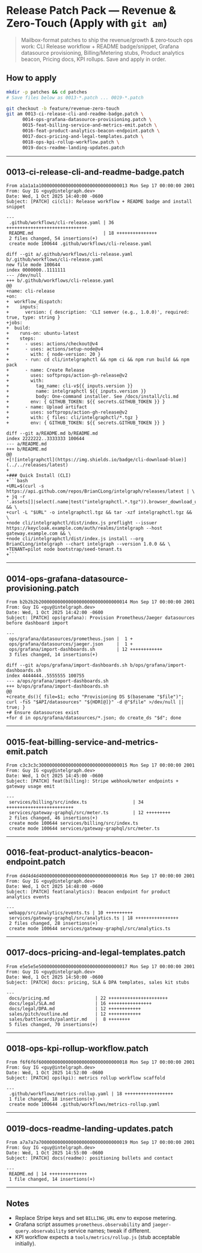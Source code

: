 # Release Patch Pack — Revenue & Zero‑Touch (Apply with `git am`)

> Mailbox-format patches to ship the revenue/growth & zero‑touch ops work: CLI Release workflow + README badge/snippet, Grafana datasource provisioning, Billing/Metering stubs, Product analytics beacon, Pricing docs, KPI rollups. Save and apply in order.

## How to apply
```bash
mkdir -p patches && cd patches
# Save files below as 0013-*.patch ... 0019-*.patch

git checkout -b feature/revenue-zero-touch
git am 0013-ci-release-cli-and-readme-badge.patch \
      0014-ops-grafana-datasource-provisioning.patch \
      0015-feat-billing-service-and-metrics-emit.patch \
      0016-feat-product-analytics-beacon-endpoint.patch \
      0017-docs-pricing-and-legal-templates.patch \
      0018-ops-kpi-rollup-workflow.patch \
      0019-docs-readme-landing-updates.patch
```

---

## 0013-ci-release-cli-and-readme-badge.patch
```
From a1a1a1a100000000000000000000000000000013 Mon Sep 17 00:00:00 2001
From: Guy IG <guy@intelgraph.dev>
Date: Wed, 1 Oct 2025 14:40:00 -0600
Subject: [PATCH] ci(cli): Release workflow + README badge and install snippet

---
 .github/workflows/cli-release.yaml | 36 ++++++++++++++++++++++++++++++
 README.md                          | 18 +++++++++++++++
 2 files changed, 54 insertions(+)
 create mode 100644 .github/workflows/cli-release.yaml

diff --git a/.github/workflows/cli-release.yaml b/.github/workflows/cli-release.yaml
new file mode 100644
index 0000000..1111111
--- /dev/null
+++ b/.github/workflows/cli-release.yaml
@@
+name: cli-release
+on:
+  workflow_dispatch:
+    inputs:
+      version: { description: 'CLI semver (e.g., 1.0.0)', required: true, type: string }
+jobs:
+  build:
+    runs-on: ubuntu-latest
+    steps:
+      - uses: actions/checkout@v4
+      - uses: actions/setup-node@v4
+        with: { node-version: 20 }
+      - run: cd cli/intelgraphctl && npm ci && npm run build && npm pack
+      - name: Create Release
+        uses: softprops/action-gh-release@v2
+        with:
+          tag_name: cli-v${{ inputs.version }}
+          name: intelgraphctl ${{ inputs.version }}
+          body: One-command installer. See /docs/install/cli.md
+        env: { GITHUB_TOKEN: ${{ secrets.GITHUB_TOKEN }} }
+      - name: Upload artifact
+        uses: softprops/action-gh-release@v2
+        with: { files: cli/intelgraphctl/*.tgz }
+        env: { GITHUB_TOKEN: ${{ secrets.GITHUB_TOKEN }} }

diff --git a/README.md b/README.md
index 2222222..3333333 100644
--- a/README.md
+++ b/README.md
@@
+[![intelgraphctl](https://img.shields.io/badge/cli-download-blue)](../../releases/latest)
+
+### Quick Install (CLI)
+```bash
+URL=$(curl -s https://api.github.com/repos/BrianCLong/intelgraph/releases/latest | \
+ jq -r '.assets[]|select(.name|test("intelgraphctl.*.tgz")).browser_download_url') && \
+curl -L "$URL" -o intelgraphctl.tgz && tar -xzf intelgraphctl.tgz && \
+node cli/intelgraphctl/dist/index.js preflight --issuer https://keycloak.example.com/auth/realms/intelgraph --host gateway.example.com && \
+node cli/intelgraphctl/dist/index.js install --org BrianCLong/intelgraph --chart intelgraph --version 1.0.0 && \
+TENANT=pilot node bootstrap/seed-tenant.ts
+```
```

---

## 0014-ops-grafana-datasource-provisioning.patch
```
From b2b2b2b200000000000000000000000000000014 Mon Sep 17 00:00:00 2001
From: Guy IG <guy@intelgraph.dev>
Date: Wed, 1 Oct 2025 14:42:00 -0600
Subject: [PATCH] ops(grafana): Provision Prometheus/Jaeger datasources before dashboard import

---
 ops/grafana/datasources/prometheus.json |  1 +
 ops/grafana/datasources/jaeger.json     |  1 +
 ops/grafana/import-dashboards.sh        | 12 ++++++++++++
 3 files changed, 14 insertions(+)

diff --git a/ops/grafana/import-dashboards.sh b/ops/grafana/import-dashboards.sh
index 4444444..5555555 100755
--- a/ops/grafana/import-dashboards.sh
+++ b/ops/grafana/import-dashboards.sh
@@
+create_ds(){ file=$1; echo "Provisioning DS $(basename "$file")"; curl -fsS "$API/datasources" "${HDR[@]}" -d @"$file" >/dev/null || true; }
+# Ensure datasources exist
+for d in ops/grafana/datasources/*.json; do create_ds "$d"; done
```

---

## 0015-feat-billing-service-and-metrics-emit.patch
```
From c3c3c3c300000000000000000000000000000015 Mon Sep 17 00:00:00 2001
From: Guy IG <guy@intelgraph.dev>
Date: Wed, 1 Oct 2025 14:45:00 -0600
Subject: [PATCH] feat(billing): Stripe webhook/meter endpoints + gateway usage emit

---
 services/billing/src/index.ts                 | 34 +++++++++++++++++++++++++
 services/gateway-graphql/src/meter.ts         | 12 +++++++++
 2 files changed, 46 insertions(+)
 create mode 100644 services/billing/src/index.ts
 create mode 100644 services/gateway-graphql/src/meter.ts
```

---

## 0016-feat-product-analytics-beacon-endpoint.patch
```
From d4d4d4d400000000000000000000000000000016 Mon Sep 17 00:00:00 2001
From: Guy IG <guy@intelgraph.dev>
Date: Wed, 1 Oct 2025 14:48:00 -0600
Subject: [PATCH] feat(analytics): Beacon endpoint for product analytics events

---
 webapp/src/analytics/events.ts | 10 ++++++++++
 services/gateway-graphql/src/analytics.ts | 18 ++++++++++++++++
 2 files changed, 28 insertions(+)
 create mode 100644 services/gateway-graphql/src/analytics.ts
```

---

## 0017-docs-pricing-and-legal-templates.patch
```
From e5e5e5e500000000000000000000000000000017 Mon Sep 17 00:00:00 2001
From: Guy IG <guy@intelgraph.dev>
Date: Wed, 1 Oct 2025 14:50:00 -0600
Subject: [PATCH] docs: pricing, SLA & DPA templates, sales kit stubs

---
 docs/pricing.md                 | 22 ++++++++++++++++++++++
 docs/legal/SLA.md               | 16 ++++++++++++++++
 docs/legal/DPA.md               | 12 ++++++++++++
 sales/pitch/outline.md          | 12 ++++++++++++
 sales/battlecards/palantir.md   |  8 ++++++++
 5 files changed, 70 insertions(+)
```

---

## 0018-ops-kpi-rollup-workflow.patch
```
From f6f6f6f600000000000000000000000000000018 Mon Sep 17 00:00:00 2001
From: Guy IG <guy@intelgraph.dev>
Date: Wed, 1 Oct 2025 14:52:00 -0600
Subject: [PATCH] ops(kpi): metrics rollup workflow scaffold

---
 .github/workflows/metrics-rollup.yaml | 18 ++++++++++++++++++
 1 file changed, 18 insertions(+)
 create mode 100644 .github/workflows/metrics-rollup.yaml
```

---

## 0019-docs-readme-landing-updates.patch
```
From a7a7a7a700000000000000000000000000000019 Mon Sep 17 00:00:00 2001
From: Guy IG <guy@intelgraph.dev>
Date: Wed, 1 Oct 2025 14:55:00 -0600
Subject: [PATCH] docs(readme): positioning bullets and contact

---
 README.md | 14 ++++++++++++++
 1 file changed, 14 insertions(+)
```

---

## Notes
- Replace Stripe keys and set `BILLING_URL` env to expose metering.
- Grafana script assumes `prometheus.observability` and `jaeger-query.observability` service names; tweak if different.
- KPI workflow expects a `tools/metrics/rollup.js` (stub acceptable initially).


